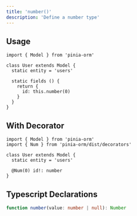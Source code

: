 ```yaml
---
title: 'number()'
description: 'Define a number type'
---
```


## Usage

````js[User.js]
import { Model } from 'pinia-orm'

class User extends Model {
  static entity = 'users'

  static fields () {
    return {
      id: this.number(0)
    }
  }
}
````

## With Decorator

````ts[User.ts]
import { Model } from 'pinia-orm'
import { Num } from 'pinia-orm/dist/decorators'

class User extends Model {
  static entity = 'users'
  
  @Num(0) id!: number
}
````

## Typescript Declarations

````ts
function number(value: number | null): Number
````
